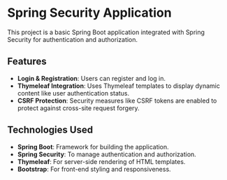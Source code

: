 # Spring Security Application

This project is a basic Spring Boot application integrated with Spring Security for authentication and authorization.

## Features

- **Login & Registration**: Users can register and log in.
- **Thymeleaf Integration**: Uses Thymeleaf templates to display dynamic content like user authentication status.
- **CSRF Protection**: Security measures like CSRF tokens are enabled to protect against cross-site request forgery.

## Technologies Used

- **Spring Boot**: Framework for building the application.
- **Spring Security**: To manage authentication and authorization.
- **Thymeleaf**: For server-side rendering of HTML templates.
- **Bootstrap**: For front-end styling and responsiveness.
